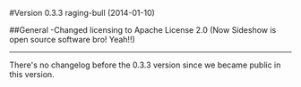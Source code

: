 #Version 0.3.3 raging-bull (2014-01-10)

##General
-Changed licensing to Apache License 2.0 (Now Sideshow is open source software bro! Yeah!!)

------------------------------------------------------------
There's no changelog before the 0.3.3 version since we became public in this version.